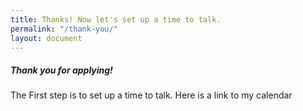 ```yaml
---
title: Thanks! Now let's set up a time to talk.
permalink: "/thank-you/"
layout: document
---
```


##### Thank you for applying!

The First step is to set up a time to talk. Here is a link to my calendar

<script src="https://bookme.name/js/booklikeaboss.embed.js?i=337&amp;h=y7Ei0nkpW30h4579bAzAloBwYsxdD8DTs7DARFK9RMUpsxREy9ZCLGm1zF6m" async=""></script>